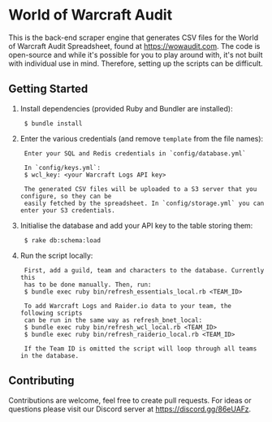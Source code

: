 # World of Warcraft Audit
This is the back-end scraper engine that generates CSV files for the World of Warcraft Audit Spreadsheet,
found at https://wowaudit.com. The code is open-source and while it's possible for you to play around with,
it's not built with individual use in mind. Therefore, setting up the scripts can be difficult.

## Getting Started

1. Install dependencies (provided Ruby and Bundler are installed):

        $ bundle install

2. Enter the various credentials (and remove `template` from the file names):

        Enter your SQL and Redis credentials in `config/database.yml`

        In `config/keys.yml`:
        $ wcl_key: <your Warcraft Logs API key>

        The generated CSV files will be uploaded to a S3 server that you configure, so they can be
        easily fetched by the spreadsheet. In `config/storage.yml` you can enter your S3 credentials.

3. Initialise the database and add your API key to the table storing them:

        $ rake db:schema:load

4. Run the script locally:

        First, add a guild, team and characters to the database. Currently this
        has to be done manually. Then, run:
        $ bundle exec ruby bin/refresh_essentials_local.rb <TEAM_ID>

        To add Warcraft Logs and Raider.io data to your team, the following scripts
        can be run in the same way as refresh_bnet_local:
        $ bundle exec ruby bin/refresh_wcl_local.rb <TEAM_ID>
        $ bundle exec ruby bin/refresh_raiderio_local.rb <TEAM_ID>

        If the Team ID is omitted the script will loop through all teams in the database.

## Contributing

Contributions are welcome, feel free to create pull requests. For ideas or questions please
visit our Discord server at https://discord.gg/86eUAFz.
